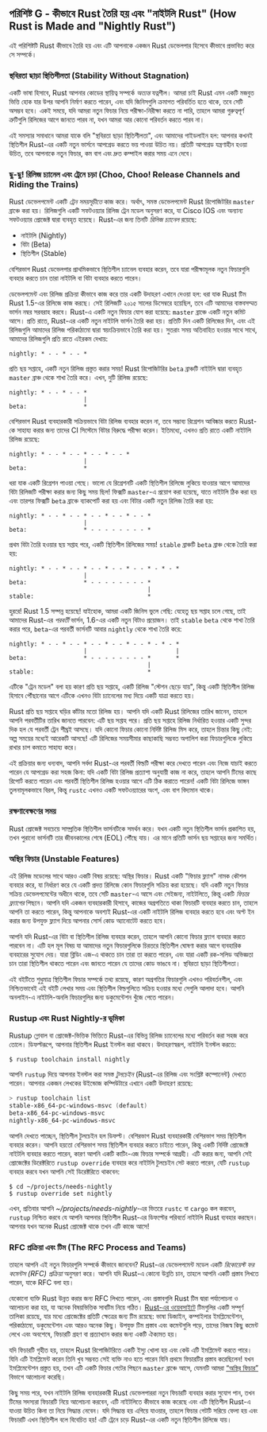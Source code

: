 ## পরিশিষ্ট G - কীভাবে Rust তৈরি হয় এবং "নাইটলি Rust" (How Rust is Made and "Nightly Rust")

এই পরিশিষ্টটি Rust কীভাবে তৈরি হয় এবং এটি আপনাকে একজন Rust ডেভেলপার হিসেবে কীভাবে প্রভাবিত করে সে সম্পর্কে।

### স্থবিরতা ছাড়া স্থিতিশীলতা (Stability Without Stagnation)

একটি ভাষা হিসাবে, Rust আপনার কোডের স্থায়িত্ব সম্পর্কে _অত্যন্ত_ যত্নশীল। আমরা চাই Rust এমন একটি মজবুত ভিত্তি হোক যার উপর আপনি নির্মাণ করতে পারেন, এবং যদি জিনিসগুলি ক্রমাগত পরিবর্তিত হতে থাকে, তবে সেটি অসম্ভব হবে। একই সময়ে, যদি আমরা নতুন ফিচার নিয়ে পরীক্ষা-নিরীক্ষা করতে না পারি, তাহলে আমরা গুরুত্বপূর্ণ ত্রুটিগুলি রিলিজের আগে জানতে পারব না, যখন আমরা আর কোনো পরিবর্তন করতে পারব না।

এই সমস্যার সমাধানে আমরা যাকে বলি "স্থবিরতা ছাড়া স্থিতিশীলতা", এবং আমাদের গাইডলাইন হল: আপনার কখনই স্থিতিশীল Rust-এর একটি নতুন ভার্সনে আপগ্রেড করতে ভয় পাওয়া উচিত নয়। প্রতিটি আপগ্রেড যন্ত্রণাহীন হওয়া উচিত, তবে আপনাকে নতুন ফিচার, কম বাগ এবং দ্রুত কম্পাইল করার সময় এনে দেবে।

### ছু-ছু! রিলিজ চ্যানেল এবং ট্রেনে চড়া (Choo, Choo! Release Channels and Riding the Trains)

Rust ডেভেলপমেন্ট একটি _ট্রেন সময়সূচীতে_ কাজ করে। অর্থাৎ, সমস্ত ডেভেলপমেন্ট Rust রিপোজিটরির `master` ব্রাঞ্চে করা হয়। রিলিজগুলি একটি সফটওয়্যার রিলিজ ট্রেন মডেল অনুসরণ করে, যা Cisco IOS এবং অন্যান্য সফটওয়্যার প্রোজেক্ট দ্বারা ব্যবহৃত হয়েছে। Rust-এর জন্য তিনটি _রিলিজ চ্যানেল_ রয়েছে:

- নাইটলি (Nightly)
- বিটা (Beta)
- স্থিতিশীল (Stable)

বেশিরভাগ Rust ডেভেলপার প্রাথমিকভাবে স্থিতিশীল চ্যানেল ব্যবহার করেন, তবে যারা পরীক্ষামূলক নতুন ফিচারগুলি ব্যবহার করতে চান তারা নাইটলি বা বিটা ব্যবহার করতে পারেন।

ডেভেলপমেন্ট এবং রিলিজ প্রক্রিয়া কীভাবে কাজ করে তার একটি উদাহরণ এখানে দেওয়া হল: ধরা যাক Rust টিম Rust 1.5-এর রিলিজে কাজ করছে। সেই রিলিজটি ২০১৫ সালের ডিসেম্বরে হয়েছিল, তবে এটি আমাদের বাস্তবসম্মত ভার্সন নম্বর সরবরাহ করবে। Rust-এ একটি নতুন ফিচার যোগ করা হয়েছে: `master` ব্রাঞ্চে একটি নতুন কমিট আসে। প্রতি রাতে, Rust-এর একটি নতুন নাইটলি ভার্সন তৈরি করা হয়। প্রতিটি দিন একটি রিলিজের দিন, এবং এই রিলিজগুলি আমাদের রিলিজ পরিকাঠামো দ্বারা স্বয়ংক্রিয়ভাবে তৈরি করা হয়। সুতরাং সময় অতিবাহিত হওয়ার সাথে সাথে, আমাদের রিলিজগুলি প্রতি রাতে এইরকম দেখায়:

```text
nightly: * - - * - - *
```

প্রতি ছয় সপ্তাহে, একটি নতুন রিলিজ প্রস্তুত করার সময়! Rust রিপোজিটরির `beta` ব্রাঞ্চটি নাইটলি দ্বারা ব্যবহৃত `master` ব্রাঞ্চ থেকে শাখা তৈরি করে। এখন, দুটি রিলিজ রয়েছে:

```text
nightly: * - - * - - *
                     |
beta:                *
```

বেশিরভাগ Rust ব্যবহারকারী সক্রিয়ভাবে বিটা রিলিজ ব্যবহার করেন না, তবে সম্ভাব্য রিগ্রেশন আবিষ্কার করতে Rust-কে সাহায্য করার জন্য তাদের CI সিস্টেমে বিটার বিরুদ্ধে পরীক্ষা করেন। ইতিমধ্যে, এখনও প্রতি রাতে একটি নাইটলি রিলিজ রয়েছে:

```text
nightly: * - - * - - * - - * - - *
                     |
beta:                *
```

ধরা যাক একটি রিগ্রেশন পাওয়া গেছে। ভালো যে রিগ্রেশনটি একটি স্থিতিশীল রিলিজে লুকিয়ে যাওয়ার আগে আমাদের বিটা রিলিজটি পরীক্ষা করার জন্য কিছু সময় ছিল! ফিক্সটি `master`-এ প্রয়োগ করা হয়েছে, যাতে নাইটলি ঠিক করা হয় এবং তারপর ফিক্সটি `beta` ব্রাঞ্চে ব্যাকপোর্ট করা হয় এবং বিটার একটি নতুন রিলিজ তৈরি করা হয়:

```text
nightly: * - - * - - * - - * - - * - - *
                     |
beta:                * - - - - - - - - *
```

প্রথম বিটা তৈরি হওয়ার ছয় সপ্তাহ পরে, একটি স্থিতিশীল রিলিজের সময়! `stable` ব্রাঞ্চটি `beta` ব্রাঞ্চ থেকে তৈরি করা হয়:

```text
nightly: * - - * - - * - - * - - * - - * - * - *
                     |
beta:                * - - - - - - - - *
                                       |
stable:                                *
```

হুররে! Rust 1.5 সম্পন্ন হয়েছে! যাইহোক, আমরা একটি জিনিস ভুলে গেছি: যেহেতু ছয় সপ্তাহ চলে গেছে, তাই আমাদের Rust-এর _পরবর্তী_ ভার্সন, 1.6-এর একটি নতুন বিটাও প্রয়োজন। তাই `stable` `beta` থেকে শাখা তৈরি করার পরে, `beta`-এর পরবর্তী ভার্সনটি আবার `nightly` থেকে শাখা তৈরি করে:

```text
nightly: * - - * - - * - - * - - * - - * - * - *
                     |                         |
beta:                * - - - - - - - - *       *
                                       |
stable:                                *
```

এটিকে "ট্রেন মডেল" বলা হয় কারণ প্রতি ছয় সপ্তাহে, একটি রিলিজ "স্টেশন ছেড়ে যায়", কিন্তু একটি স্থিতিশীল রিলিজ হিসাবে পৌঁছানোর আগে এটিকে এখনও বিটা চ্যানেলের মধ্য দিয়ে একটি যাত্রা করতে হয়।

Rust প্রতি ছয় সপ্তাহে ঘড়ির কাঁটার মতো রিলিজ হয়। আপনি যদি একটি Rust রিলিজের তারিখ জানেন, তাহলে আপনি পরবর্তীটির তারিখ জানতে পারবেন: এটি ছয় সপ্তাহ পরে। প্রতি ছয় সপ্তাহে রিলিজ নির্ধারিত হওয়ার একটি সুন্দর দিক হল যে পরবর্তী ট্রেন শীঘ্রই আসছে। যদি কোনো ফিচার কোনো নির্দিষ্ট রিলিজ মিস করে, তাহলে চিন্তার কিছু নেই: অল্প সময়ের মধ্যেই আরেকটি আসছে! এটি রিলিজের সময়সীমার কাছাকাছি সম্ভবত অপালিশ করা ফিচারগুলিকে লুকিয়ে রাখার চাপ কমাতে সাহায্য করে।

এই প্রক্রিয়ার জন্য ধন্যবাদ, আপনি সর্বদা Rust-এর পরবর্তী বিল্ডটি পরীক্ষা করে দেখতে পারেন এবং নিজে যাচাই করতে পারেন যে আপগ্রেড করা সহজ কিনা: যদি একটি বিটা রিলিজ প্রত্যাশা অনুযায়ী কাজ না করে, তাহলে আপনি টিমের কাছে রিপোর্ট করতে পারেন এবং পরবর্তী স্থিতিশীল রিলিজ হওয়ার আগে এটি ঠিক করাতে পারেন! একটি বিটা রিলিজে ভাঙ্গন তুলনামূলকভাবে বিরল, কিন্তু `rustc` এখনও একটি সফটওয়্যারের অংশ, এবং বাগ বিদ্যমান থাকে।

### রক্ষণাবেক্ষণের সময়

Rust প্রোজেক্ট সবচেয়ে সাম্প্রতিক স্থিতিশীল ভার্সনটিকে সমর্থন করে। যখন একটি নতুন স্থিতিশীল ভার্সন প্রকাশিত হয়, তখন পুরানো ভার্সনটি তার জীবনকালের শেষে (EOL) পৌঁছে যায়। এর মানে প্রতিটি ভার্সন ছয় সপ্তাহের জন্য সমর্থিত।

### অস্থির ফিচার (Unstable Features)

এই রিলিজ মডেলের সাথে আরও একটি বিষয় রয়েছে: অস্থির ফিচার। Rust একটি "ফিচার ফ্ল্যাগ" নামক কৌশল ব্যবহার করে, যা নির্ধারণ করে যে একটি প্রদত্ত রিলিজে কোন ফিচারগুলি সক্রিয় করা হয়েছে। যদি একটি নতুন ফিচার সক্রিয় ডেভেলপমেন্টের অধীনে থাকে, তবে সেটি `master`-এ আসে এবং সেইজন্য, নাইটলিতে, কিন্তু একটি _ফিচার ফ্ল্যাগের_ পিছনে। আপনি যদি একজন ব্যবহারকারী হিসাবে, কাজের অগ্রগতিতে থাকা ফিচারটি ব্যবহার করতে চান, তাহলে আপনি তা করতে পারেন, কিন্তু আপনাকে অবশ্যই Rust-এর একটি নাইটলি রিলিজ ব্যবহার করতে হবে এবং অপ্ট ইন করার জন্য উপযুক্ত ফ্ল্যাগ দিয়ে আপনার সোর্স কোড অ্যানোটেট করতে হবে।

আপনি যদি Rust-এর বিটা বা স্থিতিশীল রিলিজ ব্যবহার করেন, তাহলে আপনি কোনো ফিচার ফ্ল্যাগ ব্যবহার করতে পারবেন না। এটি হল মূল বিষয় যা আমাদের নতুন ফিচারগুলিকে চিরতরে স্থিতিশীল ঘোষণা করার আগে ব্যবহারিক ব্যবহারের সুযোগ দেয়। যারা ব্লিডিং এজ-এ থাকতে চান তারা তা করতে পারেন, এবং যারা একটি রক-সলিড অভিজ্ঞতা চান তারা স্থিতিশীল থাকতে পারেন এবং জানতে পারেন যে তাদের কোড ভাঙবে না। স্থবিরতা ছাড়া স্থিতিশীলতা।

এই বইটিতে শুধুমাত্র স্থিতিশীল ফিচার সম্পর্কে তথ্য রয়েছে, কারণ অগ্রগতির ফিচারগুলি এখনও পরিবর্তনশীল, এবং নিশ্চিতভাবেই এই বইটি লেখার সময় এবং স্থিতিশীল বিল্ডগুলিতে সক্রিয় হওয়ার মধ্যে সেগুলি আলাদা হবে। আপনি অনলাইন-এ নাইটলি-অনলি ফিচারগুলির জন্য ডকুমেন্টেশন খুঁজে পেতে পারেন।

### Rustup এবং Rust Nightly-র ভূমিকা

Rustup গ্লোবাল বা প্রোজেক্ট-ভিত্তিক ভিত্তিতে Rust-এর বিভিন্ন রিলিজ চ্যানেলের মধ্যে পরিবর্তন করা সহজ করে তোলে। ডিফল্টরূপে, আপনার স্থিতিশীল Rust ইনস্টল করা থাকবে। উদাহরণস্বরূপ, নাইটলি ইনস্টল করতে:

```console
$ rustup toolchain install nightly
```

আপনি `rustup` দিয়ে আপনার ইনস্টল করা সমস্ত _টুলচেইন_ (Rust-এর রিলিজ এবং সংশ্লিষ্ট কম্পোনেন্ট) দেখতে পারেন। আপনার একজন লেখকের উইন্ডোজ কম্পিউটারে এখানে একটি উদাহরণ রয়েছে:

```powershell
> rustup toolchain list
stable-x86_64-pc-windows-msvc (default)
beta-x86_64-pc-windows-msvc
nightly-x86_64-pc-windows-msvc
```

আপনি দেখতে পাচ্ছেন, স্থিতিশীল টুলচেইন হল ডিফল্ট। বেশিরভাগ Rust ব্যবহারকারী বেশিরভাগ সময় স্থিতিশীল ব্যবহার করেন। আপনি হয়তো বেশিরভাগ সময় স্থিতিশীল ব্যবহার করতে চাইতে পারেন, কিন্তু একটি নির্দিষ্ট প্রোজেক্টে নাইটলি ব্যবহার করতে পারেন, কারণ আপনি একটি কাটিং-এজ ফিচার সম্পর্কে আগ্রহী। এটি করার জন্য, আপনি সেই প্রোজেক্টের ডিরেক্টরিতে `rustup override` ব্যবহার করে নাইটলি টুলচেইন সেট করতে পারেন, যেটি `rustup` ব্যবহার করবে যখন আপনি সেই ডিরেক্টরিতে থাকবেন:

```console
$ cd ~/projects/needs-nightly
$ rustup override set nightly
```

এখন, প্রতিবার আপনি _~/projects/needs-nightly_-এর ভিতরে `rustc` বা `cargo` কল করবেন, `rustup` নিশ্চিত করবে যে আপনি আপনার স্থিতিশীল Rust-এর ডিফল্টের পরিবর্তে নাইটলি Rust ব্যবহার করছেন। আপনার যখন অনেক Rust প্রোজেক্ট থাকে তখন এটি কাজে আসে!

### RFC প্রক্রিয়া এবং টিম (The RFC Process and Teams)

তাহলে আপনি এই নতুন ফিচারগুলি সম্পর্কে কীভাবে জানবেন? Rust-এর ডেভেলপমেন্ট মডেল একটি _রিকোয়েস্ট ফর কমেন্টস (RFC) প্রক্রিয়া_ অনুসরণ করে। আপনি যদি Rust-এ কোনো উন্নতি চান, তাহলে আপনি একটি প্রস্তাব লিখতে পারেন, যাকে RFC বলা হয়।

যেকোনো ব্যক্তি Rust উন্নত করার জন্য RFC লিখতে পারেন, এবং প্রস্তাবগুলি Rust টিম দ্বারা পর্যালোচনা ও আলোচনা করা হয়, যা অনেক বিষয়ভিত্তিক সাবটিম নিয়ে গঠিত। [Rust-এর ওয়েবসাইটে](https://www.rust-lang.org/governance) টিমগুলির একটি সম্পূর্ণ তালিকা রয়েছে, যার মধ্যে প্রোজেক্টের প্রতিটি ক্ষেত্রের জন্য টিম রয়েছে: ভাষা ডিজাইন, কম্পাইলার ইমপ্লিমেন্টেশন, পরিকাঠামো, ডকুমেন্টেশন এবং আরও অনেক কিছু। উপযুক্ত টিম প্রস্তাব এবং কমেন্টগুলি পড়ে, তাদের নিজস্ব কিছু কমেন্ট লেখে এবং অবশেষে, ফিচারটি গ্রহণ বা প্রত্যাখ্যান করার জন্য একটি ঐক্যমত হয়।

যদি ফিচারটি গৃহীত হয়, তাহলে Rust রিপোজিটরিতে একটি ইস্যু খোলা হয় এবং কেউ এটি ইমপ্লিমেন্ট করতে পারে। যিনি এটি ইমপ্লিমেন্ট করেন তিনি খুব সম্ভবত সেই ব্যক্তি নাও হতে পারেন যিনি প্রথমে ফিচারটির প্রস্তাব করেছিলেন! যখন ইমপ্লিমেন্টেশন প্রস্তুত হয়, তখন এটি একটি ফিচার গেটের পিছনে `master` ব্রাঞ্চে আসে, যেমনটি আমরা [“অস্থির ফিচার”](#unstable-features)<!-- ignore --> বিভাগে আলোচনা করেছি।

কিছু সময় পরে, যখন নাইটলি রিলিজ ব্যবহারকারী Rust ডেভেলপাররা নতুন ফিচারটি ব্যবহার করার সুযোগ পান, তখন টিমের সদস্যরা ফিচারটি নিয়ে আলোচনা করবেন, এটি নাইটলিতে কীভাবে কাজ করেছে এবং এটি স্থিতিশীল Rust-এ যাওয়া উচিত কিনা তা নিয়ে সিদ্ধান্ত নেবেন। যদি সিদ্ধান্ত হয় এগিয়ে যাওয়ার, তাহলে ফিচার গেটটি সরিয়ে ফেলা হয় এবং ফিচারটি এখন স্থিতিশীল বলে বিবেচিত হয়! এটি ট্রেনে চড়ে Rust-এর একটি নতুন স্থিতিশীল রিলিজে যায়।
